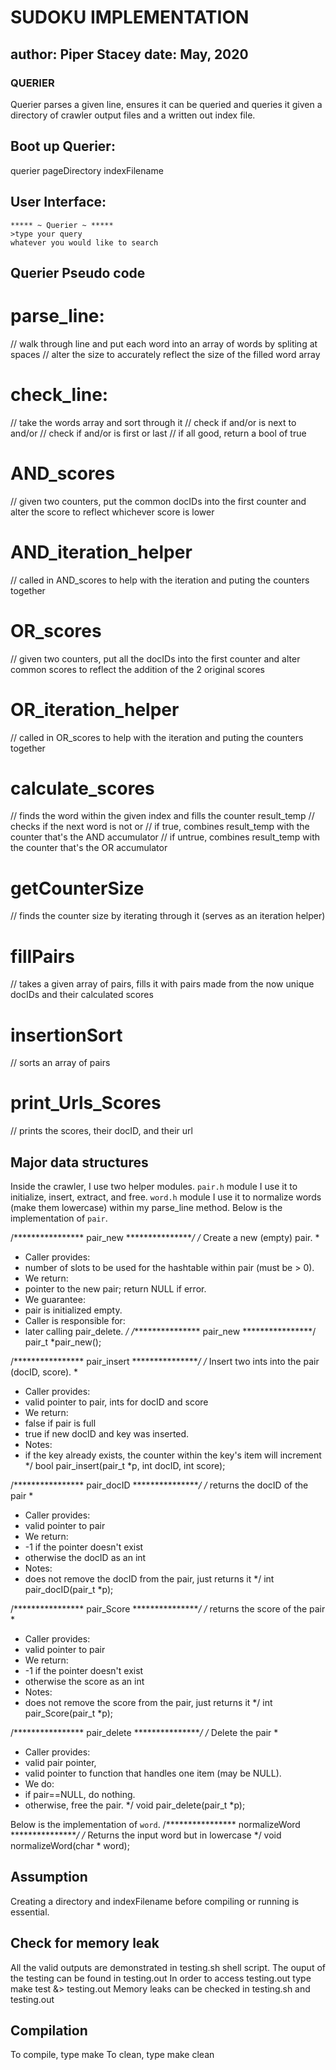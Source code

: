 # SUDOKU IMPLEMENTATION
author: Piper Stacey
date: May, 2020
---

### QUERIER
Querier parses a given line, ensures it can be queried and queries it 
given a directory of crawler output files and a written out index file.

## Boot up Querier:
querier pageDirectory indexFilename

## User Interface: 
```
***** ~ Querier ~ *****
>type your query
whatever you would like to search
```

## Querier Pseudo code
# parse_line:
// walk through line and put each word into an array of words by spliting at spaces
    // alter the size to accurately reflect the size of the filled word array
# check_line:
// take the words array and sort through it
    // check if and/or is next to and/or
    // check if and/or is first or last
    // if all good, return a bool of true
# AND_scores
// given two counters, put the common docIDs into the first counter and alter the score to reflect whichever score is lower
# AND_iteration_helper
// called in AND_scores to help with the iteration and puting the counters together
# OR_scores
// given two counters, put all the docIDs into the first counter and alter common scores to reflect the addition of the 2 original scores
# OR_iteration_helper
// called in OR_scores to help with the iteration and puting the counters together
# calculate_scores
// finds the word within the given index and fills the counter result_temp
    // checks if the next word is not or
        // if true, combines result_temp with the counter that's the AND accumulator
        // if untrue, combines result_temp with the counter that's the OR accumulator
# getCounterSize
// finds the counter size by iterating through it (serves as an iteration helper)
# fillPairs
// takes a given array of pairs, fills it with pairs made from the now unique docIDs and their calculated scores
# insertionSort
// sorts an array of pairs
# print_Urls_Scores
// prints the scores, their docID, and their url

## Major data structures
Inside the crawler, I use two helper modules.
`pair.h` module
I use it to initialize, insert, extract, and free.
`word.h` module
I use it to normalize words (make them lowercase) within my parse_line method.
Below is the implementation of `pair`.

/**************** pair_new ****************/
/* Create a new (empty) pair.
 *
 * Caller provides:
 *   number of slots to be used for the hashtable within pair (must be > 0).
 * We return:
 *   pointer to the new pair; return NULL if error.
 * We guarantee:
 *   pair is initialized empty.
 * Caller is responsible for:
 *   later calling pair_delete.
 */
/**************** pair_new ****************/
pair_t *pair_new();

/**************** pair_insert ****************/
/* Insert two ints into the pair (docID, score).
 *
 * Caller provides:
 *   valid pointer to pair, ints for docID and score
 * We return:
 *   false if pair is full
 *   true if new docID and key was inserted.
 * Notes:
 *   if the key already exists, the counter within the key's item will increment
 */
bool pair_insert(pair_t *p, int docID, int score);

/**************** pair_docID ****************/
/* returns the docID of the pair
 *
 * Caller provides:
 *   valid pointer to pair
 * We return:
 *   -1 if the pointer doesn't exist
 *   otherwise the docID as an int
 * Notes:
 *   does not remove the docID from the pair, just returns it 
 */
int pair_docID(pair_t *p);

/**************** pair_Score ****************/
/* returns the score of the pair
 *
 * Caller provides:
 *   valid pointer to pair
 * We return:
 *   -1 if the pointer doesn't exist
 *   otherwise the score as an int
 * Notes:
 *   does not remove the score from the pair, just returns it 
 */
int pair_Score(pair_t *p);

/**************** pair_delete ****************/
/* Delete the pair
 *
 * Caller provides:
 *   valid pair pointer,
 *   valid pointer to function that handles one item (may be NULL).
 * We do:
 *   if pair==NULL, do nothing.
 *   otherwise, free the pair.
 */
void pair_delete(pair_t *p);

Below is the implementation of `word`.
/**************** normalizeWord ****************/
/* Returns the input word but in lowercase */
void normalizeWord(char * word);

## Assumption
Creating a directory and indexFilename before compiling or running is essential.

## Check for memory leak
All the valid outputs are demonstrated in testing.sh shell script. The ouput of the testing can be found in testing.out In order to access testing.out type make test &> testing.out Memory leaks can be checked in testing.sh and testing.out

## Compilation
To compile, type make 
To clean, type make clean
